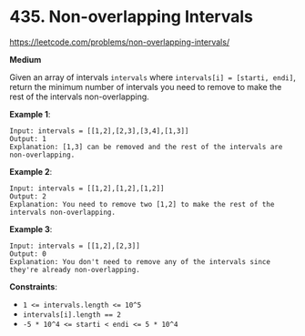 # 435. Non-overlapping Intervals

https://leetcode.com/problems/non-overlapping-intervals/

**Medium**

Given an array of intervals `intervals` where `intervals[i] = [starti, endi]`, return the minimum number of intervals you need to remove to make the rest of the intervals non-overlapping.

**Example 1**:
```
Input: intervals = [[1,2],[2,3],[3,4],[1,3]]
Output: 1
Explanation: [1,3] can be removed and the rest of the intervals are non-overlapping.
```

**Example 2**:
```
Input: intervals = [[1,2],[1,2],[1,2]]
Output: 2
Explanation: You need to remove two [1,2] to make the rest of the intervals non-overlapping.
```

**Example 3**:
```
Input: intervals = [[1,2],[2,3]]
Output: 0
Explanation: You don't need to remove any of the intervals since they're already non-overlapping.
 ```

**Constraints**:

* `1 <= intervals.length <= 10^5`
* `intervals[i].length == 2`
* `-5 * 10^4 <= starti < endi <= 5 * 10^4`
